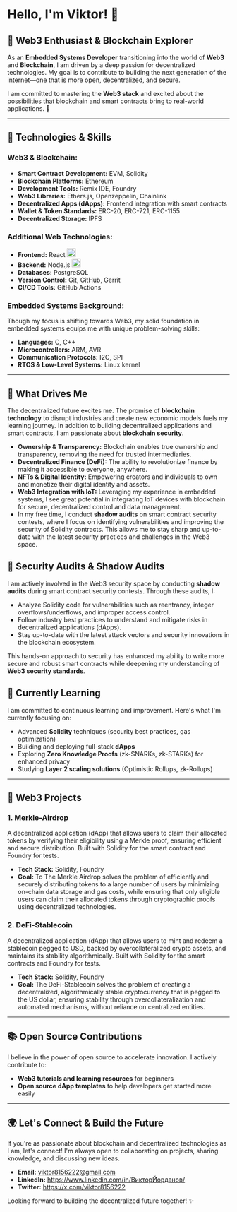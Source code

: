 # Hello, I'm Viktor! 👋

## 🌟 Web3 Enthusiast & Blockchain Explorer

As an **Embedded Systems Developer** transitioning into the world of **Web3** and **Blockchain**, I am driven by a deep passion for decentralized technologies. My goal is to contribute to building the next generation of the internet—one that is more open, decentralized, and secure. 

I am committed to mastering the **Web3 stack** and excited about the possibilities that blockchain and smart contracts bring to real-world applications. 🚀

---

## 🔧 Technologies & Skills

### Web3 & Blockchain:
- **Smart Contract Development:** EVM, Solidity <img src="https://cdn.jsdelivr.net/gh/devicons/devicon/icons/solidity/solidity-original.svg" width="15" height="15" />
- **Blockchain Platforms:** Ethereum
- **Development Tools:** Remix IDE, Foundry
- **Web3 Libraries:** Ethers.js, Openzeppelin, Chainlink
- **Decentralized Apps (dApps):** Frontend integration with smart contracts
- **Wallet & Token Standards:** ERC-20, ERC-721, ERC-1155
- **Decentralized Storage:** IPFS

### Additional Web Technologies:
- **Frontend:** React <img src="https://cdn.jsdelivr.net/gh/devicons/devicon/icons/react/react-original.svg" width="20" height="20" /> 
- **Backend:** Node.js <img src="https://cdn.jsdelivr.net/gh/devicons/devicon/icons/nodejs/nodejs-original.svg" width="20" height="20" />
- **Databases:** PostgreSQL
- **Version Control:** Git, GitHub, Gerrit
- **CI/CD Tools:** GitHub Actions

### Embedded Systems Background:
Though my focus is shifting towards Web3, my solid foundation in embedded systems equips me with unique problem-solving skills:
- **Languages:** C, C++
- **Microcontrollers:** ARM, AVR
- **Communication Protocols:** I2C, SPI
- **RTOS & Low-Level Systems:** Linux kernel

---

## 🚀 What Drives Me

The decentralized future excites me. The promise of **blockchain technology** to disrupt industries and create new economic models fuels my learning journey. In addition to building decentralized applications and smart contracts, I am passionate about **blockchain security**.
- **Ownership & Transparency:** Blockchain enables true ownership and transparency, removing the need for trusted intermediaries.
- **Decentralized Finance (DeFi):** The ability to revolutionize finance by making it accessible to everyone, anywhere.
- **NFTs & Digital Identity:** Empowering creators and individuals to own and monetize their digital identity and assets.
- **Web3 Integration with IoT:** Leveraging my experience in embedded systems, I see great potential in integrating IoT devices with blockchain for secure, decentralized control and data management.
- In my free time, I conduct **shadow audits** on smart contract security contests, where I focus on identifying vulnerabilities and improving the security of Solidity contracts. This allows me to stay sharp and up-to-date with the latest security practices and challenges in the Web3 space.

## 🔐 Security Audits & Shadow Audits

I am actively involved in the Web3 security space by conducting **shadow audits** during smart contract security contests. Through these audits, I:
- Analyze Solidity code for vulnerabilities such as reentrancy, integer overflows/underflows, and improper access control.
- Follow industry best practices to understand and mitigate risks in decentralized applications (dApps).
- Stay up-to-date with the latest attack vectors and security innovations in the blockchain ecosystem.

This hands-on approach to security has enhanced my ability to write more secure and robust smart contracts while deepening my understanding of **Web3 security standards**.


## 🌱 Currently Learning

I am committed to continuous learning and improvement. Here's what I'm currently focusing on:
- Advanced **Solidity** techniques (security best practices, gas optimization)
- Building and deploying full-stack **dApps**
- Exploring **Zero Knowledge Proofs** (zk-SNARKs, zk-STARKs) for enhanced privacy
- Studying **Layer 2 scaling solutions** (Optimistic Rollups, zk-Rollups)

---

## 💼 Web3 Projects

### 1. **Merkle-Airdrop**
A decentralized application (dApp) that allows users to claim their allocated tokens by verifying their eligibility using a Merkle proof, ensuring efficient and secure distribution. Built with Solidity for the smart contract and Foundry for tests.

- **Tech Stack:** Solidity, Foundry
- **Goal:** To The Merkle Airdrop solves the problem of efficiently and securely distributing tokens to a large number of users by minimizing on-chain data storage and gas costs, while ensuring that only eligible users can claim their allocated tokens through cryptographic proofs using decentralized technologies.

### 2. **DeFi-Stablecoin**
A decentralized application (dApp) that allows users to mint and redeem a stablecoin pegged to USD, backed by overcollateralized crypto assets, and maintains its stability algorithmically. Built with Solidity for the smart contracts and Foundry for tests.

- **Tech Stack:** Solidity, Foundry
- **Goal:** The DeFi-Stablecoin solves the problem of creating a decentralized, algorithmically stable cryptocurrency that is pegged to the US dollar, ensuring stability through overcollateralization and automated mechanisms, without reliance on centralized entities.


---

## 📚 Open Source Contributions

I believe in the power of open source to accelerate innovation. I actively contribute to:
- **Web3 tutorials and learning resources** for beginners
- **Open source dApp templates** to help developers get started more easily

---

## 🌍 Let's Connect & Build the Future

If you're as passionate about blockchain and decentralized technologies as I am, let's connect! I'm always open to collaborating on projects, sharing knowledge, and discussing new ideas.

- **Email:** viktor8156222@gmail.com
- **LinkedIn:** https://www.linkedin.com/in/ВикторЙорданов/
- **Twitter:** https://x.com/viktor8156222

Looking forward to building the decentralized future together! ✨
